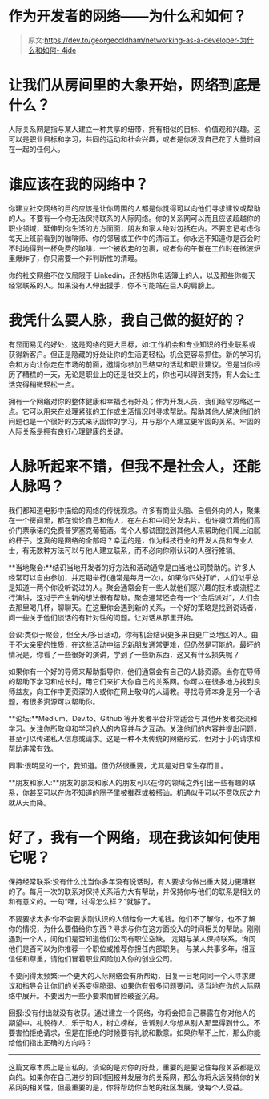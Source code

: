 # 作为开发者的网络——为什么和如何？

> 原文:[https://dev.to/georgecoldham/networking-as-a-developer-为什么和如何- 4jde](https://dev.to/georgecoldham/networking-as-a-developer---why-and-how--4jde)

# [](#lets-start-with-the-elephant-in-the-room-what-actually-is-networking)让我们从房间里的大象开始，网络到底是什么？

人际关系网是指与某人建立一种共享的纽带，拥有相似的目标、价值观和兴趣。这可以是职业目标和学习，共同的运动和社会兴趣，或者是你发现自己花了大量时间在一起的任何人。

# [](#who-should-be-in-my-network)谁应该在我的网络中？

你建立社交网络的目的应该是让你周围的人都是你觉得可以向他们寻求建议或帮助的人。不要有一个你无法保持联系的人际网络。你的关系网可以而且应该超越你的职业领域，延伸到你生活的方方面面，朋友和家人绝对包括在内。不要忘记考虑你每天上班前看到的咖啡师、你的邻居或工作中的清洁工。你永远不知道你是否会时不时地得到一杯免费的咖啡，一个被收走的包裹，或者你的午餐在工作时在微波炉里爆炸了，你只需要一个非判断性的清理。

你的社交网络不仅仅局限于 Linkedin，还包括你电话簿上的人，以及那些你每天经常联系的人。如果没有人伸出援手，你不可能站在巨人的肩膀上。

# [](#why-should-i-network-i-am-doing-fine-on-my-own)我凭什么要人脉，我自己做的挺好的？

有显而易见的好处，这是网络的更大目标，如:工作机会和专业知识的行业联系或获得新客户。但正是隐藏的好处让你的生活更轻松，机会更容易抓住。新的学习机会和方向让你走在市场的前面，邀请你参加已结束的活动和职业建议。但是当你经历了糟糕的一天，无论是职业上的还是社交上的，你也可以得到支持，有人会让生活变得稍微轻松一点。

拥有一个网络对你的整体健康和幸福也有好处；作为开发人员，我们经常忽略这一点。它可以用来在处理紧张的工作或生活情况时寻求帮助。帮助其他人解决他们的问题也是一个很好的方式来巩固你的学习，并与那个人建立更牢固的关系。牢固的人际关系是拥有良好心理健康的关键。

# [](#networking-sounds-good-but-im-not-a-social-person-can-i-still-network)人脉听起来不错，但我不是社会人，还能人脉吗？

我们都知道电影中描绘的网络的传统观念。许多有商业头脑、自信外向的人，聚集在一个房间里，都在谈论自己和他人，在左右和中间分发名片。也许啜饮着他们高价门票承诺的免费普罗塞克葡萄酒。每个人都试图找到其他人来帮助他们爬上油腻的杆子。这真的是网络的全部吗？幸运的是，作为科技行业的开发人员和专业人士，有无数种方法可以与他人建立联系，而不必向你刚认识的人强行推销。

**当地聚会:**结识当地开发者的好方法和活动通常是由当地公司赞助的。许多人经常可以自由参加，并定期举行(通常是每月一次)。如果你四处打听，人们似乎总是知道一两个你没听说过的人。聚会通常会有一些人就他们感兴趣的技术或流程进行演讲，这对于产生新的想法很有帮助。聚会通常还会有一个“会后派对”，人们会去那里喝几杯，聊聊天。在这里你会遇到新的关系，一个好的策略是找到说话者，问一些关于他们谈话的有针对性的问题。让对话从那里开始。

会议:类似于聚会，但全天/多日活动，你有机会结识更多来自更广泛地区的人。由于不太亲密的性质，在这些活动中结识新朋友通常更难，但仍然是可能的。最坏的情况是，你看了一些很好的演讲，学到了一些新东西，这又有什么损失呢？

如果你有一个好的导师来帮助指导你，他们通常会有自己的人脉资源。当你在导师的帮助下学习和成长时，用它们来扩大你自己的关系网。你可以在很多地方找到良师益友，向工作中更资深的人或你在网上敬仰的人请教。寻找导师本身是另一个话题，有很多资源可以帮助你。

**论坛:**Medium、Dev.to、Github 等开发者平台非常适合与其他开发者交流和学习。关注你所敬仰和学习的人的内容并与之互动。关注他们的内容并提出问题，甚至可以传递私人信息或请求。这是一种不太传统的网络形式，但对于小的请求和帮助非常有效。

同事:很明显的一个，我知道。但仍然很重要，尤其是对日常生存而言。

**朋友和家人:**朋友的朋友和家人的朋友可以在你的领域之外引出一些有趣的联系，你甚至可以在你不知道的圈子里被推荐或被搭讪。机遇似乎可以不费吹灰之力就从天而降。

# [](#okay-i-have-a-network-now-how-do-i-use-it)好了，我有一个网络，现在我该如何使用它呢？

保持经常联系:没有什么比当你多年没有说话时，有人要求你做出重大努力更糟糕的了。每月一次的联系对保持关系活力大有帮助，并保持你与他们的联系是相关的和有意义的。一句“嘿，过得怎么样？”就够了。

不要要求太多:你不会要求刚认识的人借给你一大笔钱。他们不了解你，也不了解你的情况，为什么要借给你东西？寻求与你在这方面投入的时间相关的帮助。刚刚遇到一个人，问他们是否知道他们公司有职位空缺。
定期与某人保持联系，询问他们是否可以为你推荐一个职位或推荐你担任内部职务。
与某人共事多年，相互信任和尊重，请他们冒着职业风险加入你的创业公司。

不要问得太频繁:一个更大的人际网络会有所帮助，日复一日地向同一个人寻求建议和指导会让你们的关系变得脆弱。如果你有很多问题要问，适当地在你的人际网络中展开。不要因为一些小要求而冒险破釜沉舟。

回报:没有付出就没有收获。通过建立一个网络，你将会把自己暴露在你对他人的期望中。礼貌待人，乐于助人，树立榜样，告诉别人你想从别人那里得到什么。不要害怕拒绝请求，但是在拒绝的时候要有礼貌和歉意。如果你帮不上忙，那么你能给他们指出正确的方向吗？

* * *

这篇文章本质上是自私的，谈论的是对你的好处，重要的是要记住每段关系都是双向的。如果你在自己进步的同时回报并发展你的关系网，那么你将永远保持你的关系网的相关性，但最重要的是，你将帮助你当地的社区发展，使每个人受益。